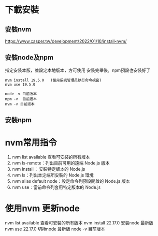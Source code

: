 # 下載安裝

## 安裝nvm
https://www.casper.tw/development/2022/01/10/install-nvm/

## 安裝node及npm
指定安裝本版，並設定本地版本，方可使用
安裝完畢後，npm預設也安裝好了
```
nvm install 19.5.0   (使用系統管理員執行命令視窗)
nvm use 19.5.0 

node -v 目前版本
npm -v  目前版本
nvm -v 目前版本
```


## 安裝npm


# nvm常用指令

1. nvm list available   查看可安裝的所有版本
1. nvm ls-remote：列出目前可用的遠端 Node.js 版本
2. nvm install ：安裝特定版本的 Node.js
3. nvm ls：列出本定端所安裝的 Node.js 環境
4. nvm alias default node：設定命令列預設開啟的 Node.js 版本
5. nvm use：當前命令列套用特定版本的 Node.js

# 使用nvm 更新node
nvm list available   查看可安裝的所有版本
nvm install 22.17.0  安裝node 最新版
nvm use 22.17.0  切換node 最新版
node -v 目前版本